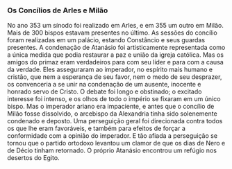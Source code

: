 ### Os Concílios de Arles e Milão 

No ano 353 um sínodo foi realizado em Arles, e em 355 um outro em Milão. Mais de 300 bispos estavam presentes no último. As sessões do concílio foram realizadas em um palácio, estando Constâncio e seus guardas presentes. A condenação de Atanásio foi artisticamente representada como a única medida que podia restaurar a paz e união da igreja católica. Mas os amigos do primaz eram verdadeiros para com seu líder e para com a causa da verdade. Eles asseguraram ao imperador, no espírito mais humano e cristão, que nem a esperança de seu favor, nem o medo de seu desprazer, os convenceria a se unir na condenação de um ausente, inocente e honrado servo de Cristo. O debate foi longo e obstinado; o excitado interesse foi intenso, e os olhos de todo o império se fixaram em um único bispo. Mas o imperador ariano era impaciente, e antes que o concílio de Milão fosse dissolvido, o arcebispo da Alexandria tinha sido solenemente condenado e deposto. Uma perseguição geral foi direcionada contra todos os que lhe eram favoráveis, e também para efeitos de forçar a conformidade com a opinião do imperador. E tão afiada a perseguição se tornou que o partido ortodoxo levantou um clamor de que os dias de Nero e de Décio tinham retornado. O próprio Atanásio encontrou um refúgio nos desertos do Egito.